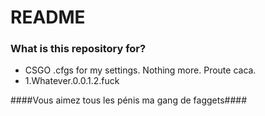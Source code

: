 # README #

### What is this repository for? ###

* CSGO .cfgs for my settings. Nothing more. Proute caca.
* 1.Whatever.0.0.1.2.fuck


####Vous aimez tous les pénis ma gang de faggets####